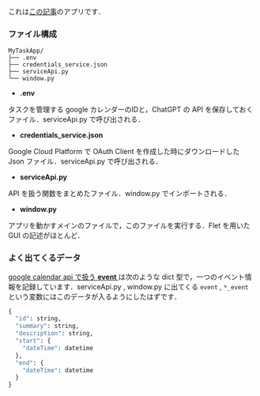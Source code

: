 これは[この記事](https://qiita.com/ogaog/items/174b0de5467ddf5362c5)のアプリです．

### ファイル構成
```
MyTaskApp/
├── .env
├── credentials_service.json
├── serviceApi.py
└── window.py
```
- **.env**
  
タスクを管理する google カレンダーのIDと，ChatGPT の API を保存しておくファイル．serviceApi.py で呼び出される．
- **credentials_service.json**

Google Cloud Platform で OAuth Client を作成した時にダウンロードした Json ファイル．serviceApi.py で呼び出される．
- **serviceApi.py**

API を扱う関数をまとめたファイル．window.py でインポートされる．
- **window.py**

アプリを動かすメインのファイルで，このファイルを実行する．Flet を用いた GUI の記述がほとんど．

### よく出てくるデータ
[google calendar api で扱う **event** ](https://developers.google.com/calendar/api/v3/reference/events)は次のような dict 型で，一つのイベント情報を記録しています．serviceApi.py , window.py に出てくる ``event`` , ``*_event`` という変数にはこのデータが入るようにしたはずです．
```python
{
  "id": string,
  "summary": string,
  "description": string,
  "start": {
    "dateTime": datetime
  },
  "end": {
    "dateTime": datetime
  }
}
```
